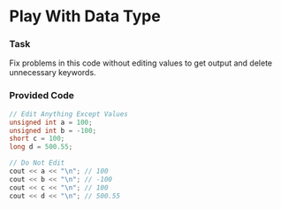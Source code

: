 # Play With Data Type

### Task

Fix problems in this code without editing values to get output and delete unnecessary keywords.

### Provided Code 

```cpp
// Edit Anything Except Values
unsigned int a = 100;
unsigned int b = -100;
short c = 100;
long d = 500.55;

// Do Not Edit
cout << a << "\n"; // 100
cout << b << "\n"; // -100
cout << c << "\n"; // 100
cout << d << "\n"; // 500.55
```